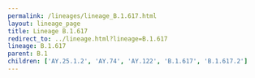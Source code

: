 ```yaml
---
permalink: /lineages/lineage_B.1.617.html
layout: lineage_page
title: Lineage B.1.617
redirect_to: ../lineage.html?lineage=B.1.617
lineage: B.1.617
parent: B.1
children: ['AY.25.1.2', 'AY.74', 'AY.122', 'B.1.617', 'B.1.617.2']
---
```

